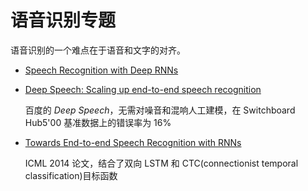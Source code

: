 # 语音识别专题

语音识别的一个难点在于语音和文字的对齐。


- [Speech Recognition with Deep RNNs](http://arxiv.org/pdf/1303.5778.pdf)

- [Deep Speech: Scaling up end-to-end speech recognition](http://arxiv.org/abs/1412.5567)

    百度的 *Deep Speech*，无需对噪音和混响人工建模，在 Switchboard Hub5'00 基准数据上的错误率为 16%


- [Towards End-to-end Speech Recognition with RNNs](http://www.jmlr.org/proceedings/papers/v32/graves14.pdf)

    ICML 2014 论文，结合了双向 LSTM 和 CTC(connectionist temporal classification)目标函数


